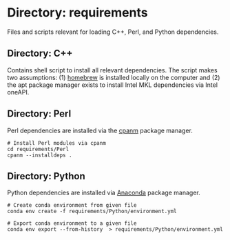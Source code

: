 # Directory: requirements

Files and scripts relevant for loading C++, Perl, and Python dependencies.

## Directory: C++

Contains shell script to install all relevant dependencies.
The script makes two assumptions: (1) [homebrew](https://brew.sh/) is installed locally on the computer and (2) the apt package manager exists to install Intel MKL dependencies via Intel oneAPI.

## Directory: Perl

Perl dependencies are installed via the [cpanm](https://metacpan.org/dist/App-cpanminus/view/bin/cpanm) package manager.

```[shell]
# Install Perl modules via cpanm
cd requirements/Perl
cpanm --installdeps .
```

## Directory: Python

Python dependencies are installed via [Anaconda](https://docs.anaconda.com/anaconda/install/index.html) package manager.

```[shell]
# Create conda environment from given file
conda env create -f requirements/Python/environment.yml 

# Export conda environment to a given file
conda env export --from-history  > requirements/Python/environment.yml
```
